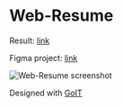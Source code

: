 # Web-Resume

Result:  [link](https://cheery-lamington-818ca9.netlify.app/)

Figma project: [link](https://www.figma.com/file/v8BFazIyMNPdY7vak35qNV/Resume---Viacheslav-Holubnychyi?type=design&node-id=0%3A1&mode=design&t=E8UwtEqDKzJcYWFv-1)

![Web-Resume screenshot](https://iili.io/JdFcN6B.png "Web-Resume")

Designed with [GoIT](https://goit.global/ph/)
